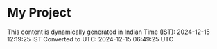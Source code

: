 # My Project

This content is dynamically generated in Indian Time (IST): 2024-12-15 12:19:25 IST
Converted to UTC: 2024-12-15 06:49:25 UTC
